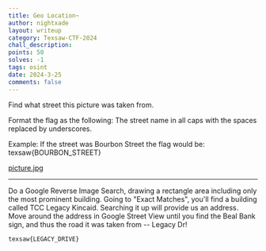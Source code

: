 ```yaml
---
title: Geo Location~
author: nightxade
layout: writeup
category: Texsaw-CTF-2024
chall_description:
points: 50
solves: -1
tags: osint
date: 2024-3-25
comments: false
---
```


Find what street this picture was taken from.  

Format the flag as the following: The street name in all caps with the spaces replaced by underscores.  

Example: If the street was Bourbon Street the flag would be: texsaw{BOURBON_STREET}  

[picture.jpg](https://github.com/Nightxade/ctf-writeups/blob/master/assets/CTFs/Texsaw-CTF-2024/picture.jpg)  

---

Do a Google Reverse Image Search, drawing a rectangle area including only the most prominent building. Going to "Exact Matches", you'll find a building called TCC Legacy Kincaid. Searching it up will provide us an address. Move around the address in Google Street View until you find the Beal Bank sign, and thus the road it was taken from -- Legacy Dr!  

    texsaw{LEGACY_DRIVE}